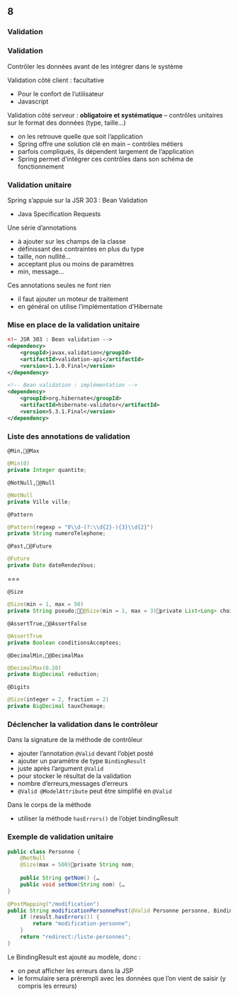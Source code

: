 <!-- .slide: data-background-image="images/spring.png" data-background-size="1200px" class="chapter" -->
## 8
### Validation





<!-- .slide: class="slide" -->
### Validation

Contrôler les données avant de les intégrer dans le système

Validation côté client : facultative
 - Pour le confort de l’utilisateur
 - Javascript

Validation côté serveur : __obligatoire et systématique__
 – contrôles unitaires sur le format des données (type, taille…)
  - on les retrouve quelle que soit l’application
  - Spring offre une solution clé en main
 – contrôles métiers
  - parfois compliqués, ils dépendent largement de l’application
  - Spring permet d’intégrer ces contrôles dans son schéma de fonctionnement





<!-- .slide: class="slide" -->
### Validation unitaire

Spring s’appuie sur la JSR 303 : Bean Validation
 - Java Specification Requests 

Une série d’annotations
 - à ajouter sur les champs de la classe
 - définissant des contraintes en plus du type
  - taille, non nullité…
 - acceptant plus ou moins de paramètres
  - min, message…

Ces annotations seules ne font rien
 - il faut ajouter un moteur de traitement
 - en général on utilise l’implémentation d’Hibernate





<!-- .slide: class="slide" -->
### Mise en place de la validation unitaire

```xml
<!– JSR 303 : Bean validation -->
<dependency>
    <groupId>javax.validation</groupId>
    <artifactId>validation-api</artifactId>
    <version>1.1.0.Final</version>
</dependency>

<!-- Bean validation : implémentation -->
<dependency>
    <groupId>org.hibernate</groupId>
    <artifactId>hibernate-validator</artifactId>
    <version>5.3.1.Final</version>
</dependency>
```





<!-- .slide: class="slide" -->
### Liste des annotations de validation

`@Min,@Max`
```java
@Min(0)
private Integer quantite;
```

`@NotNull,@Null`
```java
@NotNull
private Ville ville;
```

`@Pattern`
```java
@Pattern(regexp = "0\\d-(?:\\d{2}-){3}\\d{2}")
private String numeroTelephone;
```

`@Past,@Future`
```java
@Future
private Date dateRendezVous;
```

===

<!-- .slide: class="slide" -->
`@Size`
```java
@Size(min = 1, max = 50)
private String pseudo;@Size(min = 1, max = 3)private List<Long> choixUtilisateur;
```

`@AssertTrue,@AssertFalse`
```java
@AssertTrue
private Boolean conditionsAcceptees;
```

`@DecimalMin,@DecimalMax`
```java
@DecimalMax(0.20)
private BigDecimal reduction;
```

`@Digits`
```java
@Size(integer = 2, fraction = 2)
private BigDecimal tauxChomage;
```





<!-- .slide: class="slide" -->
### Déclencher la validation dans le contrôleur

Dans la signature de la méthode de contrôleur
 - ajouter l’annotation `@Valid` devant l’objet posté
 - ajouter un paramètre de type `BindingResult`
  - juste après l’argument `@Valid`
  - pour stocker le résultat de la validation
  - nombre d’erreurs,messages d’erreurs
 - `@Valid @ModelAttribute` peut être simplifié en `@Valid`

Dans le corps de la méthode
 - utiliser la méthode `hasErrors()` de l’objet bindingResult





<!-- .slide: class="slide" -->
### Exemple de validation unitaire

```java
public class Personne {
    @NotNull
    @Size(max = 500)private String nom;
    
    public String getNom() {…
    public void setNom(String nom) {…
}
```

```java
@PostMapping("/modification")
public String modificationPersonnePost(@Valid Personne personne, BindingResult result) {
    if (result.hasErrors()) {
        return "modification-personne";
    }
    return "redirect:/liste-personnes";
}
```

Le BindingResult est ajouté au modèle, donc :
 - on peut afficher les erreurs dans la JSP
 - le formulaire sera prérempli avec les données que l’on vient de saisir (y compris les erreurs)
